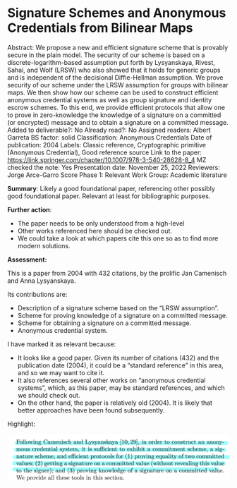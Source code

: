# Signature Schemes and Anonymous Credentials from Bilinear Maps

Abstract: We propose a new and efficient signature scheme that is provably secure in the plain model. The security of our scheme is based on a discrete-logarithm-based assumption put forth by Lysyanskaya, Rivest, Sahai, and Wolf (LRSW) who also showed that it holds for generic groups and is independent of the decisional Diffie-Hellman assumption. We prove security of our scheme under the LRSW assumption for groups with bilinear maps. We then show how our scheme can be used to construct efficient anonymous credential systems as well as group signature and identity escrow schemes. To this end, we provide efficient protocols that allow one to prove in zero-knowledge the knowledge of a signature on a committed (or encrypted) message and to obtain a signature on a committed message.
Added to deliverable?: No
Already read?: No
Assigned readers: Albert Garreta
BS factor: solid
Classification: Anonymous Credentials
Date of publication: 2004
Labels: Classic reference, Cryptographic primitive (Anonymous Credential), Good reference source
Link to the paper: https://link.springer.com/chapter/10.1007/978-3-540-28628-8_4
MZ checked the note: Yes
Presentation date: November 25, 2022
Reviewers: Jorge Arce-Garro
Score Phase 1: Relevant
Work Group: Academic literature

**Summary**: Likely a good foundational paper, referencing other possibly good foundational paper. Relevant at least for bibliographic purposes.

**Further action**:

- The paper needs to be only understood from a high-level
- Other works referenced here should be checked out.
- We could take a look at which papers cite this one so as to find more modern solutions.

**Assessment:**

This is a paper from 2004 with 432 citations, by the prolific Jan Camenisch and Anna Lysyanskaya.

Its contributions are:

- Description of a signature scheme based on the “LRSW assumption”.
- Scheme for proving knowledge of a signature on a committed message.
- Scheme for obtaining a signature on a committed message.
- Anonymous credential system.

I have marked it as relevant because:

- It looks like a good paper. Given its number of citations (432) and the publication date (2004), it could be a “standard reference” in this area, and so we may want to cite it.
- It also references several other works on “anonymous credential systems”, which, as this paper, may be standard references, and which we should check out.
- On the other hand, the paper is relatively old (2004). It is likely that better approaches have been found subsequently.

Highlight:

![Untitled.png](Signature%20Schemes%20and%20Anonymous%20Credentials%20from%20B%20768f7a435f484142aa27ef60eab34cba/Untitled.png)
